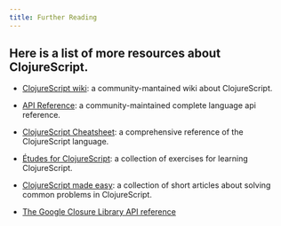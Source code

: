 ```yaml
---
title: Further Reading
---
```

## Here is a list of more resources about ClojureScript.

  - [ClojureScript wiki](https://github.com/clojure/clojurescript/wiki):
    a community-mantained wiki about ClojureScript.

  - [API
    Reference](https://github.com/cljsinfo/cljs-api-docs/blob/catalog/INDEX.md):
    a community-maintained complete language api reference.

  - [ClojureScript Cheatsheet](http://cljs.info/cheatsheet/): a
    comprehensive reference of the ClojureScript language.

  - [Études for
    ClojureScript](http://catcode.com/etudes-for-clojurescript/toc.html):
    a collection of exercises for learning ClojureScript.

  - [ClojureScript made easy](http://clojurescriptmadeeasy.com/): a
    collection of short articles about solving common problems in
    ClojureScript.

  - [The Google Closure Library API
    reference](http://google.github.io/closure-library/api/)
